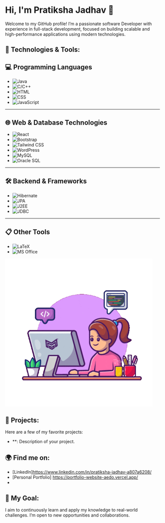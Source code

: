 # Hi, I'm Pratiksha Jadhav 👋

Welcome to my GitHub profile! I’m a passionate software Developer with experience in full-stack development, focused on building scalable and high-performance applications using modern technologies.

## 🔧 Technologies & Tools:
## 💻 Programming Languages
- ![Java](https://img.shields.io/badge/Java-%23FF5733?style=flat&logo=java&logoColor=white)
- ![C/C++](https://img.shields.io/badge/C%2B%2B-%2300599C?style=flat&logo=c%2B%2B&logoColor=white)
- ![HTML](https://img.shields.io/badge/HTML-%23E34F26?style=flat&logo=html5&logoColor=white)
- ![CSS](https://img.shields.io/badge/CSS-%231572B6?style=flat&logo=css3&logoColor=white)
- ![JavaScript](https://img.shields.io/badge/JavaScript-%23F7DF1E?style=flat&logo=javascript&logoColor=black)

---

## 🌐 Web & Database Technologies
- ![React](https://img.shields.io/badge/React-%2361DAFB?style=flat&logo=react&logoColor=black)
- ![Bootstrap](https://img.shields.io/badge/Bootstrap-%23563D7C?style=flat&logo=bootstrap&logoColor=white)
- ![Tailwind CSS](https://img.shields.io/badge/Tailwind_CSS-%2338B2AC?style=flat&logo=tailwind-css&logoColor=white)
- ![WordPress](https://img.shields.io/badge/WordPress-%234B4B4B?style=flat&logo=wordpress&logoColor=white)
- ![MySQL](https://img.shields.io/badge/MySQL-%234478a3?style=flat&logo=mysql&logoColor=white)
- ![Oracle SQL](https://img.shields.io/badge/Oracle_SQL-%23F00?style=flat&logo=oracle&logoColor=white)

---

## 🛠️ Backend & Frameworks
- ![Hibernate](https://img.shields.io/badge/Hibernate-%234B4B4B?style=flat&logo=hibernate&logoColor=white)
- ![JPA](https://img.shields.io/badge/JPA-%23FF7F00?style=flat&logo=java&logoColor=white)
- ![J2EE](https://img.shields.io/badge/J2EE-%23FF5733?style=flat&logo=java&logoColor=white)
- ![JDBC](https://img.shields.io/badge/JDBC-%23FF5733?style=flat&logo=java&logoColor=white)

---

## 📋 Other Tools
- ![LaTeX](https://img.shields.io/badge/LaTeX-%231194C2?style=flat&logo=latex&logoColor=white)
- ![MS Office](https://img.shields.io/badge/MS_Office-%234F4F4F?style=flat&logo=microsoft-office&logoColor=white)


![Coding from Home](https://raw.githubusercontent.com/Pratiksha2729/Pratiksha2729/main/giphy.gif)


## 📌 Projects:
Here are a few of my favorite projects:
- **: Description of your project.


## 🌍 Find me on:
- [LinkedIn]https://www.linkedin.com/in/pratiksha-jadhav-a807a6208/
- [Personal Portfolio] https://portfolio-website-aedo.vercel.app/
- 

## 🎯 My Goal:
I aim to continuously learn and apply my knowledge to real-world challenges. I’m open to new opportunities and collaborations.

